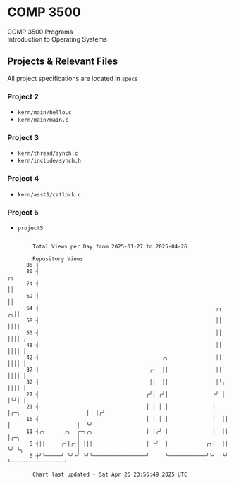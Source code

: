 # COMP 3500
COMP 3500 Programs  
Introduction to Operating Systems  
## Projects & Relevant Files
All project specifications are located in `specs`
### Project 2
- `kern/main/hello.c`
- `kern/main/main.c`
### Project 3
- `kern/thread/synch.c`
- `kern/include/synch.h`
### Project 4
- `kern/asst1/catlock.c`
### Project 5
- `project5`

```

        Total Views per Day from 2025-01-27 to 2025-04-26

        Repository Views
      85 ┼
      80 ┤                                                                                     ╭╮
      74 ┤                                                                                     ││
      69 ┤                                                                                     ││
      64 ┤                                                        ╭╮                         ╭╮││
      58 ┤                                                        ││                         ││││
      53 ┤                                                        ││                         ││││ ╭
      48 ┤                                                        ││                         ││││ │
      42 ┤                                       ╭╮               ││                         ││││ │
      37 ┤                                   ╭╮  ││               ││                         ││││ │
      32 ┤                                   ││  ││               │╰╮                        ││││ │
      27 ┤                                  ╭╯│ ╭╯│              ╭╯ │                        │╰╯│ │
      21 ┤                                  │ │ │ │              │  │╭─╮                     │  │╭╯
      16 ┤                                  │ │ │ │              │  ││ │                     │  ╰╯
      11 ┤╭╮      ╭╮  ╭─╮╭╮                 │ │╭╯ │              │  ││ │╭─╮                  │
       5 ┤││     ╭╯│╭╮│ │││                 │ ╰╯  │            ╭╮│  ││ ╰╯ ╰╮                 │
       0 ┼╯╰─────╯ ╰╯╰╯ ╰╯╰─────────────────╯     ╰────────────╯╰╯  ╰╯     ╰─────────────────╯

        Chart last updated - Sat Apr 26 23:56:49 2025 UTC
        
```
